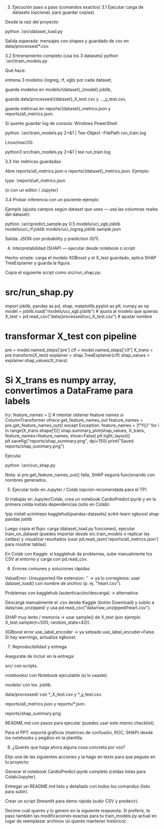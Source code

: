 3) Ejecución paso a paso (comandos exactos)
3.1 Ejecutar carga de datasets (opcional, para guardar copias)

Desde la raíz del proyecto:

python .\src\dataset_load.py


Salida esperada: mensajes con shapes y guardado de csv en data/processed/*.csv.

3.2 Entrenamiento completo (usa los 3 datasets)
python .\src\train_models.py


Qué hace:

entrena 3 modelos (logreg, rf, xgb) por cada dataset,

guarda modelos en models/{dataset}_{model}.joblib,

guarda data/processed/{dataset}_X_test.csv y ..._y_test.csv,

guarda métricas en reports/{dataset}_metrics.json y reports/all_metrics.json.

Si querés guardar log de consola:
Windows PowerShell:

python .\src\train_models.py 2>&1 | Tee-Object -FilePath run_train.log


Linux/macOS:

python3 src/train_models.py 2>&1 | tee run_train.log

3.3 Ver métricas guardadas

Abre reports/all_metrics.json o reports/{dataset}_metrics.json. Ejemplo:

type .\reports\all_metrics.json


(o con un editor / Jupyter)

3.4 Probar inferencia con un paciente ejemplo

Ejemplo (ajusta campos según dataset que uses — usa las columnas reales del dataset):

python .\src\predict_sample.py 0.5 models/uci_xgb.joblib models/uci_rf.joblib models/uci_logreg.joblib sample.json


Salida: JSON con probability y prediction (0/1).

4) Interpretabilidad (SHAP) — ejecutar desde notebook o script

Hecho simple: carga el modelo XGBoost y el X_test guardado, aplica SHAP TreeExplainer y guarda la figura.

Copia el siguiente script como src/run_shap.py:

# src/run_shap.py
import joblib, pandas as pd, shap, matplotlib.pyplot as plt, numpy as np
model = joblib.load("models/uci_xgb.joblib")   # ajusta al modelo que quieras
X_test = pd.read_csv("data/processed/uci_X_test.csv")  # ajustar nombre
# transformar X_test con pipeline
pre = model.named_steps['pre']
clf = model.named_steps['clf']
X_trans = pre.transform(X_test)
explainer = shap.TreeExplainer(clf)
shap_values = explainer.shap_values(X_trans)
# Si X_trans es numpy array, convertimos a DataFrame para labels
try:
    feature_names = []
    # intentar obtener feature names si ColumnTransformer ofrece get_feature_names_out
    feature_names = pre.get_feature_names_out()
except Exception:
    feature_names = [f"f{i}" for i in range(X_trans.shape[1])]
shap.summary_plot(shap_values, X_trans, feature_names=feature_names, show=False)
plt.tight_layout()
plt.savefig("reports/shap_summary.png", dpi=150)
print("Saved reports/shap_summary.png")


Ejecuta:

python .\src\run_shap.py


Nota: si pre.get_feature_names_out() falla, SHAP seguirá funcionando con nombres generados.

5) Ejecutar todo en Jupyter / Colab (opción recomendada para el TP)

Si trabajás en Jupyter/Colab, crea un notebook CardioPredict.ipynb y en la primera celda instala dependencias (sólo en Colab):

!pip install ucimlrepo kagglehub[pandas-datasets] scikit-learn xgboost shap pandas joblib


Luego copia el flujo: carga (dataset_load.py funciones), ejecutar train_on_dataset (puedes importar desde src.train_models o replicar las celdas) y visualizar resultados (usar pd.read_json('reports/all_metrics.json') para mostrar tablas).

En Colab con Kaggle: si kagglehub da problemas, sube manualmente los CSV al entorno y carga con pd.read_csv.

6) Errores comunes y soluciones rápidas

ValueError: Unsupported file extension: '' → ya lo corregimos: usar dataset_load() con nombre de archivo (p. ej. "heart.csv").

Problemas con kagglehub (autenticación/descarga) → alternativa:

Descargá manualmente el .csv desde Kaggle (botón Download) y subilo a data/raw_unzipped/ y usa pd.read_csv("data/raw_unzipped/heart.csv").

SHAP muy lento / memoria → usar sample() de X_test (por ejemplo X_test.sample(n=500, random_state=42)).

XGBoost error use_label_encoder → ya seteado use_label_encoder=False. Si hay warnings, actualiza xgboost.

7) Reproducibilidad y entrega

Asegurate de incluir en la entrega:

src/ con scripts.

notebooks/ con Notebook ejecutable (si lo usaste).

models/ con los .joblib.

data/processed/ con *_X_test.csv y *_y_test.csv.

reports/all_metrics.json y reports/*.json.

reports/shap_summary.png.

README.md con pasos para ejecutar (puedes usar este mismo checklist).

Para el PPT: exportá gráficos (matrices de confusión, ROC, SHAP) desde los notebooks y pegálos en la plantilla.

8) ¿Querés que haga ahora alguna cosa concreta por vos?

Elijo una de las siguientes acciones y la hago en texto para que pegues en tu proyecto:

Generar el notebook CardioPredict.ipynb completo (celdas listas para Colab/Jupyter).

Entregar un README.md listo y detallado con todos los comandos (listo para subir).

Crear un script Streamlit para demo rápida (subir CSV y predecir).

Decime cuál querés y lo genero en la siguiente respuesta. Si preferís, te paso también las modificaciones exactas para tu train_models.py actual en lugar de reemplazar archivos (si querés mantener histórico).